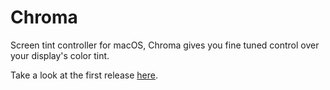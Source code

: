 # Chroma
Screen tint controller for macOS, Chroma gives you fine tuned control over your display's color tint.

Take a look at the first release [here](https://github.com/andrewallred/Chroma/releases/tag/v.1.1.1).
